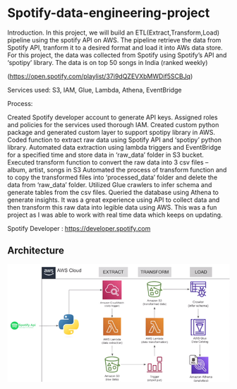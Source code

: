 # Spotify-data-engineering-project
Introduction.
In this project, we will build an ETL(Extract,Transform,Load) pipeline using the spotify API on AWS. The pipeline retrieve the data from Spotify API, tranform it to a desired format and load it into AWs data store.
For this project, the data was collected from Spotify using Spotify’s API and ‘spotipy’ library. The data is on top 50 songs in India (ranked weekly)

(https://open.spotify.com/playlist/37i9dQZEVXbMWDif5SCBJq)

Services used: S3, IAM, Glue, Lambda, Athena, EventBridge

Process:

Created Spotify developer account to generate API keys.
Assigned roles and policies for the services used thorough IAM.
Created custom python package and generated custom layer to support spotipy library in AWS.
Coded function to extract raw data using Spotify API and ‘spotipy’ python library.
Automated data extraction using lambda triggers and EventBridge for a specified time and store data in ‘raw_data’ folder in S3 bucket.
Executed transform function to convert the raw data into 3 csv files – album, artist, songs in S3
Automated the process of transform function and to copy the transformed files into ‘processed_data’ folder and delete the data from ‘raw_data’ folder.
Utilized Glue crawlers to infer schema and generate tables from the csv files.
Queried the database using Athena to generate insights.
It was a great experience using API to collect data and then transform this raw data into legible data using AWS. This was a fun project as I was able to work with real time data which keeps on updating.

Spotify Developer : https://developer.spotify.com

## Architecture
![Architecture Diagram](achitecture_diagram.png)
